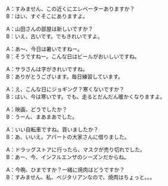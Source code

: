 A：すみません、この近くにエレベーターありますか？   
B：はい、すぐそこにありますよ。   

A：山田さんの部屋は新しいですか？   
B：いえ、古いです。でもきれいですよ。   

A：あ～、今日は暑いですねー。   
B：そうですねー。こんな日はビールがおいしいですね。   

A：サラさんは字がきれいですね。   
B：ありがとうございます。毎日練習しています。   

A：え、こんな日にジョギング？寒くないですか？   
B：はい、今は寒いです。でも、走るとだんだん暖かくなりますよ。   

A：映画、どうでしたか？   
B：うーん、まあまあでした。   

A：いい自転車ですね。買いましたか？   
B：あ、いいえ。アパートの大家さんに借りました。   

A：ドラッグストアに行ったら、マスクが売り切れでした。   
B：あー、今、インフルエンザのシーズンだからね。   

A：今晩、ひまですか？一緒に焼肉はどうですか？   
B：すみません、私、ベジタリアンなので、焼肉はちょっと。。。　   


